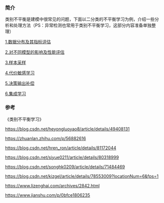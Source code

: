 
### 简介

类别不平衡是建模中很常见的问题，下面以二分类的不平衡学习为例，介绍一些分析和处理方法（PS：异常检测也常用于类别不平衡学习，这部分内容准备单独整理）  

[1.数据分布及其指标评估](https://nbviewer.jupyter.org/github/zhulei227/ML_Skills/blob/master/%E7%B1%BB%E5%88%AB%E4%B8%8D%E5%B9%B3%E8%A1%A1%E5%AD%A6%E4%B9%A0/1.%E6%95%B0%E6%8D%AE%E5%88%86%E5%B8%83%E5%8F%8A%E5%85%B6%E6%8C%87%E6%A0%87%E8%AF%84%E4%BC%B0.ipynb)  

[2.对不同模型的影响及性能评估](https://nbviewer.jupyter.org/github/zhulei227/ML_Skills/blob/master/%E7%B1%BB%E5%88%AB%E4%B8%8D%E5%B9%B3%E8%A1%A1%E5%AD%A6%E4%B9%A0/2.%E5%AF%B9%E4%B8%8D%E5%90%8C%E6%A8%A1%E5%9E%8B%E7%9A%84%E5%BD%B1%E5%93%8D%E5%8F%8A%E6%80%A7%E8%83%BD%E8%AF%84%E4%BC%B0.ipynb)  

[3.样本采样](https://nbviewer.jupyter.org/github/zhulei227/ML_Skills/blob/master/%E7%B1%BB%E5%88%AB%E4%B8%8D%E5%B9%B3%E8%A1%A1%E5%AD%A6%E4%B9%A0/3.%E6%A0%B7%E6%9C%AC%E9%87%87%E6%A0%B7.ipynb)

[4.代价敏感学习](https://nbviewer.jupyter.org/github/zhulei227/ML_Skills/blob/master/%E7%B1%BB%E5%88%AB%E4%B8%8D%E5%B9%B3%E8%A1%A1%E5%AD%A6%E4%B9%A0/4.%E4%BB%A3%E4%BB%B7%E6%95%8F%E6%84%9F%E5%AD%A6%E4%B9%A0.ipynb)

[5.决策输出补偿](https://nbviewer.jupyter.org/github/zhulei227/ML_Skills/blob/master/%E7%B1%BB%E5%88%AB%E4%B8%8D%E5%B9%B3%E8%A1%A1%E5%AD%A6%E4%B9%A0/5.%E5%86%B3%E7%AD%96%E8%BE%93%E5%87%BA%E8%A1%A5%E5%81%BF.ipynb)

[6.集成学习](https://nbviewer.jupyter.org/github/zhulei227/ML_Skills/blob/master/%E7%B1%BB%E5%88%AB%E4%B8%8D%E5%B9%B3%E8%A1%A1%E5%AD%A6%E4%B9%A0/6.%E9%9B%86%E6%88%90%E5%AD%A6%E4%B9%A0.ipynb)





### 参考
《类别不平衡学习》  

https://blog.csdn.net/heyongluoyao8/article/details/49408131  

https://zhuanlan.zhihu.com/p/56882616  

https://blog.csdn.net/hren_ron/article/details/81172044  

https://blog.csdn.net/siyue0211/article/details/80318999  

https://blog.csdn.net/songhk0209/article/details/71484469  

https://blog.csdn.net/kizgel/article/details/78553009?locationNum=6&fps=1

https://www.lizenghai.com/archives/2842.html

https://www.jianshu.com/p/0bfce1806235

